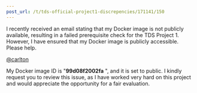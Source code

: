 ```yaml
---
post_url: /t/tds-official-project1-discrepencies/171141/150
---
```

I recently received an email stating that my Docker image is not publicly available, resulting in a failed prerequisite check for the TDS Project 1. However, I have ensured that my Docker image is publicly accessible. Please help.

[@carlton](/u/carlton)

My Docker image ID is "**99d08f2002fa** ", and it is set to public. I kindly request you to review this issue, as I have worked very hard on this project and would appreciate the opportunity for a fair evaluation.